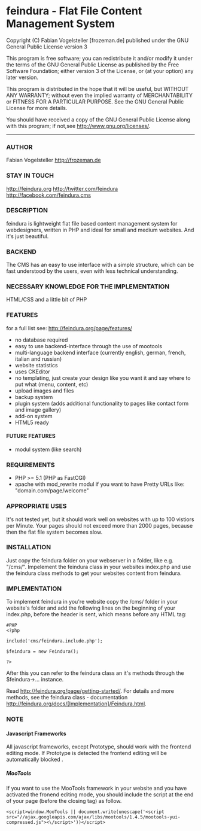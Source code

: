 feindura - Flat File Content Management System
==============================================
Copyright (C) Fabian Vogelsteller [frozeman.de]
published under the GNU General Public License version 3

This program is free software;
you can redistribute it and/or modify it under the terms of the GNU General Public License as published by
the Free Software Foundation; either version 3 of the License, or (at your option) any later version.

This program is distributed in the hope that it will be useful, but WITHOUT ANY WARRANTY;
without even the implied warranty of MERCHANTABILITY or FITNESS FOR A PARTICULAR PURPOSE.
See the GNU General Public License for more details.

You should have received a copy of the GNU General Public License along with this program;
if not,see <http://www.gnu.org/licenses/>.
_____________________________________________

### AUTHOR
Fabian Vogelsteller <http://frozeman.de>

### STAY IN TOUCH
<http://feindura.org>
<http://twitter.com/feindura>
<http://facebook.com/feindura.cms>


### DESCRIPTION
feindura is lightweight flat file based content management system for webdesigners, written in PHP and ideal for small and medium websites. And it's just beautiful.

### BACKEND
The CMS has an easy to use interface with a simple structure, which can be fast understood by the users, even with less technical understanding.

### NECESSARY KNOWLEDGE FOR THE IMPLEMENTATION
HTML/CSS and a little bit of PHP

### FEATURES
for a full list see: <http://feindura.org/page/features/>
* no database required
* easy to use backend-interface through the use of mootools
* multi-language backend interface (currently english, german, french, italian and russian)
* website statistics
* uses CKEditor
* no templating, just create your design like you want it and say where to put what (menu, content, etc)
* upload images and files
* backup system
* plugin system (adds additional functionality to pages like contact form and image gallery)
* add-on system
* HTML5 ready

#### FUTURE FEATURES
* modul system (like search)

### REQUIREMENTS
* PHP >= 5.1 (PHP as FastCGI)
* apache with mod_rewrite modul if you want to have Pretty URLs like: "domain.com/page/welcome"

### APPROPRIATE USES
It's not tested yet, but it should work well on websites with up to 100 vistiors per Minute.
Your pages should not exceed more than 2000 pages, because then the flat file system becomes slow.

### INSTALLATION
Just copy the feindura folder on your webserver in a folder, like e.g. "/cms/".
Impelement the feindura class in your websites index.php and use the feindura class methods to get your websites content from feindura.

### IMPLEMENTATION
To implement feindura in you're website copy the /cms/ folder in your website's folder and add the following lines on the beginning of your index.php,
before the header is sent, which means before any HTML tag:

    #PHP
    <?php
    
    include('cms/feindura.include.php');
    
    $feindura = new Feindura();
    
    ?>

After this you can refer to the feindura class an it's methods through the $feindura->... instance.

Read <http://feindura.org/page/getting-started/>.
For details and more methods, see the feindura class - documentation <http://feindura.org/docs/[Implementation]/Feindura.html>.

### NOTE

#### Javascript Frameworks
All javascript frameworks, except Prototype, should work with the frontend editing mode.
If Prototype is detected the frontend editing will be automatically blocked .

##### MooTools
If you want to use the MooTools framework in your website and you have activated the fronend editing mode,
you should include the script at the end of your page (before the closing </body> tag) as follow.

    <script>window.MooTools || document.write(unescape('<script src="//ajax.googleapis.com/ajax/libs/mootools/1.4.5/mootools-yui-compressed.js"><\/script>'))</script>